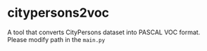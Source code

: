# citypersons2voc
A tool that converts CityPersons dataset into PASCAL VOC format.  
Please modify path in the `main.py`